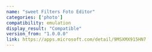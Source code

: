 ```yaml
---
name: "sweet Filters Foto Editor"
categories: ['photo']
compatibility: emulation
display_result: "Compatible"
version_from: "1.0.0.0"
link: https://apps.microsoft.com/detail/9MSXMX915HN7
---
```

